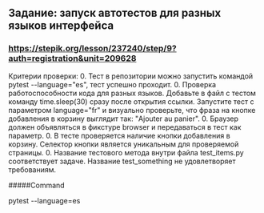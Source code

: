 ## Задание: запуск автотестов для разных языков интерфейса
### https://stepik.org/lesson/237240/step/9?auth=registration&unit=209628

Критерии проверки:
0. Тест в репозитории можно запустить командой pytest --language="es", тест успешно проходит.
0. Проверка работоспособности кода для разных языков. Добавьте в файл с тестом команду time.sleep(30) сразу после открытия ссылки. Запустите тест с параметром language="fr" и визуально проверьте, что фраза на кнопке добавления в корзину выглядит так: "Ajouter au panier".
0. Браузер должен объявляться в фикстуре browser и передаваться в тест как параметр.
0. В тесте проверяется наличие кнопки добавления в корзину. Селектор кнопки является уникальным для проверяемой страницы.
0. Название тестового метода внутри файла test_items.py соответствует задаче. Название test_something не удовлетворяет требованиям.

#####Command

pytest --language=es
